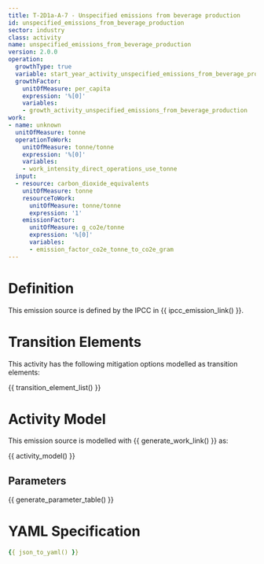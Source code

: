 ```yaml
---
title: T-2D1a-A-7 - Unspecified emissions from beverage production
id: unspecified_emissions_from_beverage_production
sector: industry
class: activity
name: unspecified_emissions_from_beverage_production
version: 2.0.0
operation:
  growthType: true
  variable: start_year_activity_unspecified_emissions_from_beverage_production
  growthFactor:
    unitOfMeasure: per_capita
    expression: '%[0]'
    variables:
    - growth_activity_unspecified_emissions_from_beverage_production
work:
- name: unknown
  unitOfMeasure: tonne
  operationToWork:
    unitOfMeasure: tonne/tonne
    expression: '%[0]'
    variables:
    - work_intensity_direct_operations_use_tonne
  input:
  - resource: carbon_dioxide_equivalents
    unitOfMeasure: tonne
    resourceToWork:
      unitOfMeasure: tonne/tonne
      expression: '1'
    emissionFactor:
      unitOfMeasure: g_co2e/tonne
      expression: '%[0]'
      variables:
      - emission_factor_co2e_tonne_to_co2e_gram
---
```



# Definition
This emission source is defined by the IPCC in {{ ipcc_emission_link() }}.

# Transition Elements

This activity has the following mitigation options modelled as transition elements:

{{ transition_element_list() }}

# Activity Model
This emission source is modelled with {{ generate_work_link() }} as:

{{ activity_model() }}

## Parameters

{{ generate_parameter_table() }}

# YAML Specification

```yaml
{{ json_to_yaml() }}
```

